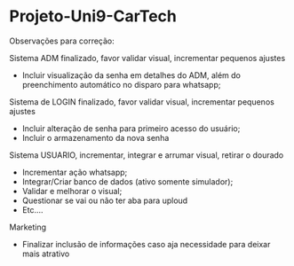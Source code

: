 # Projeto-Uni9-CarTech
Observações para correção:

Sistema ADM finalizado, favor validar visual, incrementar pequenos ajustes
- Incluir visualização da senha em detalhes do ADM, além do preenchimento automático no disparo para whatsapp;

Sistema de LOGIN finalizado, favor validar visual, incrementar pequenos ajustes
- Incluir alteração de senha para primeiro acesso do usuário;
- Incluir o armazenamento da nova senha

Sistema USUARIO, incrementar, integrar e arrumar visual, retirar o dourado
- Incrementar ação whatsapp;
- Integrar/Criar banco de dados (ativo somente simulador);
- Validar e melhorar o visual;
- Questionar se vai ou não ter aba para uploud
- Etc....

Marketing 
- Finalizar inclusão de informações caso aja necessidade para deixar mais atrativo
